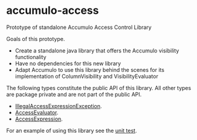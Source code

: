 <!--

    Licensed to the Apache Software Foundation (ASF) under one
    or more contributor license agreements.  See the NOTICE file
    distributed with this work for additional information
    regarding copyright ownership.  The ASF licenses this file
    to you under the Apache License, Version 2.0 (the
    "License"); you may not use this file except in compliance
    with the License.  You may obtain a copy of the License at

      https://www.apache.org/licenses/LICENSE-2.0

    Unless required by applicable law or agreed to in writing,
    software distributed under the License is distributed on an
    "AS IS" BASIS, WITHOUT WARRANTIES OR CONDITIONS OF ANY
    KIND, either express or implied.  See the License for the
    specific language governing permissions and limitations
    under the License.

-->

# accumulo-access
Prototype of standalone Accumulo Access Control Library

Goals of this prototype.

 * Create a standalone java library that offers the Accumulo visibility functionality
 * Have no dependencies for this new library
 * Adapt Accumulo to use this library behind the scenes for its implementation of ColumnVisibility and VisibilityEvaluator

The following types constitute the public API of this library.  All other types are package private and are not part of the public API.

  * [IllegalAccessExpressionException](src/main/java/org/apache/accumulo/access/IllegalAccessExpressionException.java).
  * [AccessEvaluator](src/main/java/org/apache/accumulo/access/AccessEvaluator.java).
  * [AccessExpression](src/main/java/org/apache/accumulo/access/AccessExpression.java).

For an example of using this library see the [unit test](src/test/java/org/apache/accumulo/access/AccessEvaluatorTest.java).
